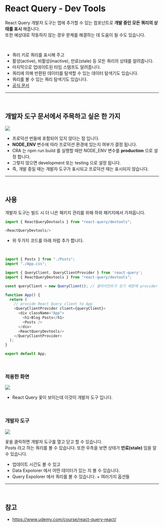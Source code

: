 # React Query - Dev Tools
React Query 개발자 도구는 앱에 추가할 수 있는 컴포넌트로 __개발 중인 모든 쿼리의 상태를 표시__ 해줍니다. <br>
또한 예상대로 작동하지 않는 경우 문제를 해결하는 데 도움이 될 수도 있습니다.

<br>

- 쿼리 키로 쿼리를 표시해 주고 
- 활성(active), 비활성(inactive), 만료(stale) 등 모든 쿼리의 상태를 알려줍니다.
- 마지막으로 업데이트된 타임 스탬프도 알려줍니다.
- 쿼리에 의해 반환된 데이터를 탐색할 수 있는 데이터 탐색기도 있습니다.
- 쿼리를 볼 수 있는 쿼리 탐색기도 있습니다.
- [공식 문서](https://tanstack.com/query/v4/docs/devtools?from=reactQueryV3&original=https://react-query-v3.tanstack.com/devtools)



***
<br>

## 개발자 도구 문서에서 주목하고 싶은 한 가지
![](https://velog.velcdn.com/images/hoho_0815/post/a746a751-ef90-4988-a42c-9f5cdab3ad17/image.png)

- 프로덕션 번들에 포함되어 있지 않다는 점 입니다.
- __NODE_ENV__ 변수에 따라 프로덕션 환경에 있는지 여부가 결정 됩니다.
- CRA 는 npm run build 를 실행할 때만 NODE_ENV 변수를 __production__ 으로 설정 합니다.
- 그렇지 않으면 development 또는 testing 으로 설정 됩니다.
- 즉, 개발 중일 때는 개발자 도구가 표시되고 프로덕션 때는 표시되지 않습니다.

***
<br>

## 사용
개발자 도구는 빌드 시 더 나은 패키지 관리를 위해 하위 패키지에서 가져옵니다.
```js
import { ReactQueryDevtools } from "react-query/devtools";

<ReactQueryDevtools/>
```
- 위 두가지 코드를 아래 처럼 추가 합니다.

<br>

```js
import { Posts } from "./Posts";
import "./App.css";

import { QueryClient, QueryClientProvider } from 'react-query';
import { ReactQueryDevtools } from "react-query/devtools";

const queryClient = new QueryClient(); // 클라이언트가 있기 때문에 provider 를 추가 할 수 있습니다.

function App() {
  return (
    // provide React Query client to App
    <QueryClientProvider client={queryClient}>
      <div className="App">
        <h1>Blog Posts</h1>
        <Posts />
      </div>
      <ReactQueryDevtools/>
    </QueryClientProvider>
  );
}

export default App;
```

<br>

### 적용한 화면
![](https://velog.velcdn.com/images/hoho_0815/post/75f035f2-96dd-4a9d-82b4-5a767be2162b/image.png)

- React Query 꽃이 보이는데 이것이 개발자 도구 입니다.

<br>

### 개발자 도구  

![](https://velog.velcdn.com/images/hoho_0815/post/ee68f16f-4b3a-4632-8536-ed5618ab0018/image.gif)


꽃을 클릭하면 개발자 도구를 열고 닫고 할 수 있습니다. <br>
Posts 라고 하는 쿼리를 볼 수 있습니다. 또한 우측을 보면 상태가 __만료(stale)__ 임을 알 수 있습니다.
- 업데이트 시간도 볼 수 있고
- Data Expolorer 에서 어떤 데이터가 있는 지 볼 수 있습니다.
- Query Expolorer 에서 쿼리를 볼 수 있습니다. + 여러가지 옵션들

***
<br>

## 참고
- https://www.udemy.com/course/react-query-react/